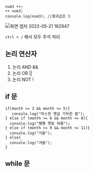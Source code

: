 ```let num3 = 1;
num3 ++;  
++ num3;
console.log(num3); //결과값은 3
``` 



![화면 캡처 2022-05-21 162947](https://user-images.githubusercontent.com/101937709/169641080-6623bdd7-9641-4226-97e1-446acef9dacb.jpg)




`ctrl + /` 해서 모두 주석 처리


## 논리 연산자

1. 논리 AND &&
2. 논리 OR 	||
3. 논리 NOT	!



## if 문
 ```let month = 5;
 if(month >= 3 && month <= 5){
    console.log("따스한 햇살 가득한 봄");
 } else if (month >= 6 && month <= 8){
   console.log("쨍쨍 햇빛 여름");
 } else if (month >= 9 && month <= 11){
   console.log("가을");
 } else{
   console.log("겨울");
 }
 ```
 
 
 ## while 문
